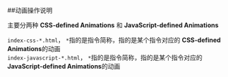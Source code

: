 
##动画操作说明

主要分两种 **CSS-defined Animations** 和 **JavaScript-defined Animations** 

`index-css-*.html`， `*`指的是指令简称，指的是某个指令对应的 **CSS-defined Animations**的动画  
`index-javascript-*.html`， `*`指的是指令简称，指的是某个指令对应的 **JavaScript-defined Animations**的动画  


 